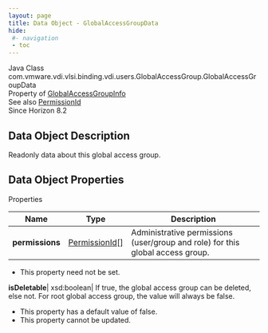 ```yaml
---
layout: page
title: Data Object - GlobalAccessGroupData
hide:
 #- navigation
 - toc
---
```






Java Class
    com.vmware.vdi.vlsi.binding.vdi.users.GlobalAccessGroup.GlobalAccessGroupData  
Property of
     [GlobalAccessGroupInfo](vdi.users.GlobalAccessGroup.GlobalAccessGroupInfo.md#field_detail)  
See also
     [PermissionId](vdi.entity.PermissionId.md)  
Since 
    Horizon 8.2

## Data Object Description 

Readonly data about this global access group. 

## Data Object Properties

Properties

Name |  Type |  Description   
---|---|---  
**permissions**| [PermissionId[]](vdi.entity.PermissionId.md)|  Administrative permissions (user/group and role) for this global access group.   


* This property need not be set.

  
**isDeletable**|  xsd:boolean|  If true, the global access group can be deleted, else not. For root global access group, the value will always be false.   


  * This property has a default value of false.
* This property cannot be updated.

  
  
  
   
  
  

